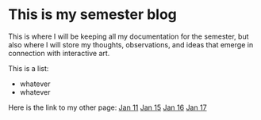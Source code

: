 # This is my semester blog

This is where I will be keeping all my documentation for the semester, but also where I will store my thoughts, observations, and ideas that emerge in connection with interactive art.

This is a list:

- whatever
- whatever

Here is the link to my other page:
[Jan 11](20230111_classmeeting.html)
[Jan 15](20230115_athomekit1.md)
[Jan 16](20230116_fablab1.md)
[Jan 17](20230117_athomekit2.md)

